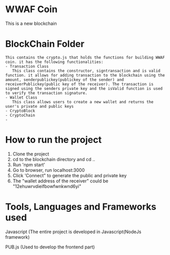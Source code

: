 # WWAF Coin  
   This is a new blockchain
# BlockChain Folder
    This contains the crypto.js that holds the functions for building WWAF coin. it has the following functionalities:
    - Transaction Class  
       This class contains the constructor, signtransaction and is valid function. it allows for adding transaction to the blockchain using the amount, senderpublickey(publickey of the sender) and receiverPublickey(public key of the receiver). The transaction is signed using the senders private key and the isValid function is used to verify the transaction signature.  
    - Wallet Class  
       This class allows users to create a new wallet and returns the user's private and public keys
    - CryptoBlock
    - CryptoChain
    - 
    
# How to run the project

1. Clone the project
2. cd to the blockchain directory and cd ..
3. Run 'npm start'
4. Go to browser, run localhost:3000
5. Click 'Connect" to generate the public and private key
6. The "wallet address of the receiver" could be "12ehuwrvdieifbowfwnkwnd6yi"


# Tools, Languages and Frameworks used
Javascript (The entire project is developed in Javascript(NodeJs framework)

PUB.js (Used to develop the frontend part)
